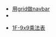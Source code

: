 <!-- docs/_sidebar.md -->

<!-- 導覽列 -->
* [用grid做navbar](01.md)
* []()

<!-- 1F -->
* [1F-9x9乘法表](02.md)
